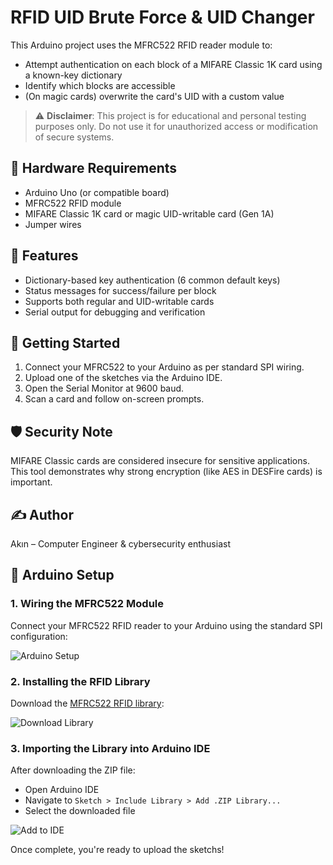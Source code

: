 # RFID UID Brute Force & UID Changer

This Arduino project uses the MFRC522 RFID reader module to:
- Attempt authentication on each block of a MIFARE Classic 1K card using a known-key dictionary
- Identify which blocks are accessible
- (On magic cards) overwrite the card's UID with a custom value

> ⚠️ **Disclaimer**: This project is for educational and personal testing purposes only. Do not use it for unauthorized access or modification of secure systems.

## 🔧 Hardware Requirements
- Arduino Uno (or compatible board)
- MFRC522 RFID module
- MIFARE Classic 1K card or magic UID-writable card (Gen 1A)
- Jumper wires

## 🧪 Features
- Dictionary-based key authentication (6 common default keys)
- Status messages for success/failure per block
- Supports both regular and UID-writable cards
- Serial output for debugging and verification

## 🚀 Getting Started
1. Connect your MFRC522 to your Arduino as per standard SPI wiring.
2. Upload one of the sketches via the Arduino IDE.
3. Open the Serial Monitor at 9600 baud.
4. Scan a card and follow on-screen prompts.

## 🛡 Security Note
MIFARE Classic cards are considered insecure for sensitive applications. This tool demonstrates why strong encryption (like AES in DESFire cards) is important.

## ✍️ Author
Akın – Computer Engineer & cybersecurity enthusiast

## 🔌 Arduino Setup

### 1. Wiring the MFRC522 Module

Connect your MFRC522 RFID reader to your Arduino using the standard SPI configuration:

![Arduino Setup](https://github.com/user-attachments/assets/98ffd8da-947a-4ad9-b1de-4e432921dade)

### 2. Installing the RFID Library

Download the [MFRC522 RFID library](https://github.com/miguelbalboa/rfid):

![Download Library](https://github.com/user-attachments/assets/fc347eee-1cc3-49a4-999d-9bd6fa5b15f0)

### 3. Importing the Library into Arduino IDE

After downloading the ZIP file:
- Open Arduino IDE
- Navigate to `Sketch > Include Library > Add .ZIP Library...`
- Select the downloaded file

![Add to IDE](https://github.com/user-attachments/assets/739be873-ce29-4a56-9eb2-0f5b7ee1caf4)

Once complete, you're ready to upload the sketchs!

